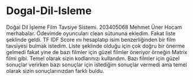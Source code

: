 # Dogal-Dil-Isleme
Doğal Dil İşleme Film Tavsiye Sistemi. 203405068 Mehmet Üner
Hocam merhabalar. Ödevimde  oyuncuları  clean sütununa ekledim.  Fakat liste şeklinde geldi. TF IDF Score ını hesaplatıp isim benzerliğinden bir film tavsiyesi bulmak istedim. Liste şeklinde olduğu için çok doğru bir önerme gelmedi fakat yine de bazı filmler için güzel filmler öneriyor örneğin Matrix filmi gibi. Temel olarak sizin kodlarınızı kullandım. Bazı filmler için güzel sonuçlar verirken bazı sonuçlar için istediğim sonuçlar vermedi ama temel olarak sizin sonuçlarınızdan farklı buldu.
